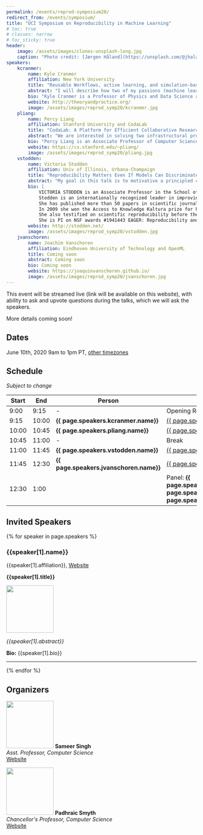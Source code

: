 ```yaml
---
permalink: /events/reprod-symposium20/
redirect_from: /events/symposium/
title: "UCI Symposium on Reproducibility in Machine Learning"
# toc: true
# classes: narrow
# toc_sticky: true
header:
    image: /assets/images/clones-unsplash-long.jpg
    caption: "Photo credit: [Jørgen Håland](https://unsplash.com/@jhaland?utm_source=unsplash&utm_medium=referral&utm_content=creditCopyText) on [Unsplash](https://unsplash.com/photos/4yOgRb_b_i4)"
speakers:
    kcranmer:
        name: Kyle Cranmer
        affiliation: New York University
        title: "Reusable Workflows, active learning, and simulation-based inference"
        abstract: "I will describe how two of my passions (machine learning and reproducible workflows) unexpectedly came together. In the context of particle physics, reproducibility is a serious challenge as the data analysis for a typical paper involves large teams working with heterogeneous software environments and loosely connected, informal workflows. However, reproducibility is not a particularly high priority for most physicists. Instead, we emphasized use cases that focused on reusing those workflows to answer new questions, and developed the REANA reproducible research data analysis platform to provide the needed functionality. Now we are developing APIs around these workflows and putting machine learning tools on top. For instance, we have active learning algorithms querying black box functions that are implemented by these workflows. Similarly, we use workflows to wrap complex simulation chains, which provide a causal, generative model with an intractable likelihood. Our recent work on likelihood-free inference (or simulation-based inference), which uses deep learning, leverages these workflows and raises new research questions when viewed holistically."
        bio: "Kyle Cranmer is a Professor of Physics and Data Science at New York University. He is an experimental particle physicists working, primarily, on the Large Hadron Collider, based in Geneva, Switzerland. Professor Cranmer obtained his Ph.D. in Physics from the University of Wisconsin-Madison in 2005 and his B.A. in Mathematics and Physics from Rice University. He was awarded the Presidential Early Career Award for Science and Engineering in 2007 and the National Science Foundation's Career Award in 2009. Professor Cranmer developed a framework that enables collaborative statistical modeling, which was used extensively for the discovery of the Higgs boson in July, 2012. His current interests are at the intersection of physics, statistics, and machine learning."
        website: http://theoryandpractice.org/
        image: /assets/images/reprod_symp20/kcranmer.jpg
    pliang:
        name: Percy Liang
        affiliation: Stanford University and CodaLab
        title: "CodaLab: A Platform for Efficient Collaborative Research"
        abstract: "We are interested in solving two infrastructural problems in data-centric fields such as machine learning: First, an inordinate amount of time is spent on preprocessing datasets, getting other people's code to run, writing evaluation/visualization scripts, with much of this effort duplicated across different research groups.  Second, a only static set of final results are ever published, leaving it up to the reader to guess how the various methods would fare in unreported scenarios.  I will present CodaLab, a new platform which aims to tackle these two problems by creating an online community around sharing and executing immutable components called bundles, thereby streamlining the research process."
        bio: "Percy Liang is an Associate Professor of Computer Science at Stanford University (B.S. from MIT, 2004; Ph.D. from UC Berkeley, 2011).  His two research goals are (i) to make machine learning more robust, fair, and interpretable; and (ii) to make computers easier to communicate with through natural language.  His awards include the Presidential Early Career Award for Scientists and Engineers (2019), IJCAI Computers and Thought Award (2016), an NSF CAREER Award (2016), a Sloan Research Fellowship (2015), and a Microsoft Research Faculty Fellowship (2014)."
        website: https://cs.stanford.edu/~pliang/
        image: /assets/images/reprod_symp20/pliang.jpg
    vstodden:
        name: Victoria Stodden
        affiliation: Univ of Illinois, Urbana-Champaign
        title: "Reproducibility Matters Even If Models Can Discriminate Perfectly Between Chihuahuas and Blueberry Muffins"
        abstract: "My goal in this talk is to motivative a principled connection between reproducibility and Machine Learning, and show how this connection suggests a new set of fundamental ML research questions. Starting from a counterfactual - suppose a trained model achieves perfect prediction on the test data - brings into focus two rationales for reproducibility 1) methodological and scientific: evaluating expected model performance on extrapolated data; comparing and benchmarking model performance; assessing model refinements and changes to the training set; and assessing software implementation and computational system impact on model prediction performance; and 2) ethical: computational transparency; model interpretability; efficiency and productivity. I will present work that demonstrates the value and importance of these rationales in practice. AIM, an Abstraction for Improving Machine Learning, is a novel structure leveraging reproducibility for assessing winners in ML tournaments such as Kaggle and CodaLab Competitions. AIM presents a structured delivery of the ML pipeline to enable the direct evaluation, comparison, and re-use of defined workflow steps. AIM is demonstrated on the famous leukemia classification dataset (Golub '99) to illustrate the connection between ML and reproducibility."
        bio: |
            VICTORIA STODDEN is an Associate Professor in the School of Information Sciences at the University of Illinois at Urbana Champaign, with affiliate appointments in the Departments of Statistics and Computer Science, the School of Law, and the National Center for Supercomputer Applications. She received a Ph.D. in Statistics from Stanford University and a Law Degree from Stanford Law School. She graduated magna cum laude with her Bachelor’s in Economics from the University of Ottawa and holds a master’s degree in Economics from the University of British Columbia. She held the Kauffman Innovation fellowship at Yale Law School and was a Berkman Klein fellow at Harvard Law School. She was a postdoctoral researcher at MIT and has held faculty positions at the University of California, Berkeley and Columbia University, before accepting a tenured position at the University of Illinois at Urbana Champaign.<br>
            Stodden is an internationally recognized leader in improving the reliability of scientific results in the face of increasingly sophisticated computational approaches to research: understanding when and how inferences from data are valid and reproducible, what it means to have replicated a result, the effect of big data and computation on scientific inference, the design and implementation of scientific validation systems, standards of openness and transparency for data and code sharing, and resolving legal and policy barriers to disseminating reproducible research.<br>
            She has published more than 50 papers in scientific journals and conference proceedings, and has co-edited two professional books, published in 2014, Privacy, Big Data, and the Public Good: Frameworks for Engagement, published by Cambridge University Press and Implementing Reproducible Research, published by Taylor & Francis.<br>
            In 2009 she won the Access to Knowledge Kaltura prize for her publication on legal issues in reproducible research and scientific innovation. She serves on the Advisory Committee for the National Academy of Engineering Online Ethics Center for Ethics Education in Engineering and Science, and has served on the National Academies of Science, Engineering, and Medicine committees: “Reproducibility and Replication in Science” and “Fostering Research Integrity” and the NASEM Roundtable on "Data Science Post-Secondary Education." She co-chaired the National Science Foundation Advisory Committee for Cyberinfrastructure and was a member of the National Science Foundation Directorate for Computer and Information Science and Engineering (CISE) Advisory Committee. She has been quoted in The Economist (2013) and interviewed by publications such as Nature (2016) on research reproducibility.<br>
            She also testified on scientific reproducibility before the Congressional House Committee on Science, Space and Technology for the March 5, 2013 hearing on Scientific Integrity & Transparency.<br>
            She is PI on NSF awards #1941443 EAGER: Reproducibility and Cyberinfrastructure for Computational and Data-Enabled Science, and #1839010: EAGER: Preserve/Destroy Decisions for Simulation Data in Computational Physics and Beyond; and she is co-PI on the NSF award #1541450: CC*DNI DIBBS: Merging Science and Cyberinfrastructure Pathways: The Whole Tale. Her website is <a href="https://stodden.net">https://stodden.net</a>.
        website: http://stodden.net/
        image: /assets/images/reprod_symp20/vstodden.jpg
    jvanschoren:
        name: Joachim Vanschoren
        affiliation: Eindhoven University of Technology and OpenML
        title: Coming soon
        abstract: Coming soon
        bio: Coming soon
        website: https://joaquinvanschoren.github.io/
        image: /assets/images/reprod_symp20/jvanschoren.jpg
---
```


This event will be streamed live (link will be available on this website), with ability to ask and upvote questions during the talks, which we will ask the speakers.

More details coming soon!

## Dates

June 10th, 2020
9am to 1pm PT, [other timezones](https://www.timeanddate.com/worldclock/converter.html?iso=20200529T160000&p1=840&p2=179&p3=136)

## Schedule

_Subject to change_

| Start 	| End   	| Person             	| Topic           	|
|-------	|-------	|--------------------	|-----------------	|
| 9:00  	| 9:15  	| -                  	| Opening Remarks 	|
| 9:15  	| 10:00 	| **{{ page.speakers.kcranmer.name}}** | [{{ page.speakers.kcranmer.title}}](#kcranmer) |
| 10:00  	| 10:45 	| **{{ page.speakers.pliang.name}}** | [{{ page.speakers.pliang.title}}](#pliang) |
| 10:45 	| 11:00 	| -                  	| Break           	|
| 11:00  	| 11:45 	| **{{ page.speakers.vstodden.name}}** | [{{ page.speakers.vstodden.title}}](#vstodden) |
| 11:45  	| 12:30 	| **{{ page.speakers.jvanschoren.name}}** | [{{ page.speakers.jvanschoren.title}}](#jvanschoren) |
| 12:30 	| 1:00  	|                    	| Panel: **{{ page.speakers.kcranmer.name}}**, **{{ page.speakers.vstodden.name}}**, **{{ page.speakers.jvanschoren.name}}**	|

## Invited Speakers

<div>
{% for speaker in page.speakers %}
    <h3 id="{{speaker[0]}}">{{speaker[1].name}}</h3>
    {{speaker[1].affiliation}}, <a href="{{speaker[1].website}}" class="btn btn">Website</a>    
    <div>
    <p><b>{{speaker[1].title}}</b></p>
    <img class="align-left" width="125px" src="{{ site.url }}{{ site.baseurl }}{{ speaker[1].image }}">
    <p><i>{{speaker[1].abstract}}</i></p>
    <p><b>Bio:</b> {{speaker[1].bio}}</p>
    </div>
    <hr>
{% endfor %}
</div>

## Organizers

<div>
<p>
<img class="align-left" width="125px" src="{{ site.url }}{{ site.baseurl }}/assets/images/sameer-singh.jpg">
<b>Sameer Singh</b><br/>
<i>Asst. Professor, Computer Science</i><br>
<a href="http://sameersingh.org" class="btn btn">Website</a>
</p>
</div>
<div>
<p>
<img class="align-left" width="125px" src="{{ site.url }}{{ site.baseurl }}/assets/images/padhraic-smyth.jpg">
<b>Padhraic Smyth</b><br/>
<i>Chancellor's Professor, Computer Science</i><br>
<a href="https://www.ics.uci.edu/~smyth/" class="btn">Website</a>
</p>
</div>
